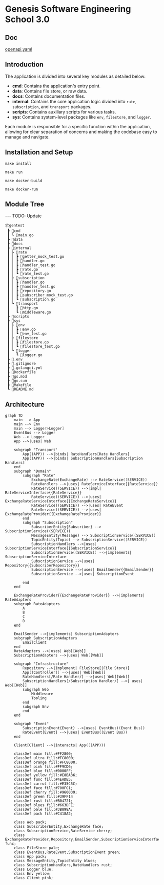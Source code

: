 # Genesis Software Engineering School 3.0

## Doc

[openapi.yaml](doc%2Fopenapi.yaml)

## Introduction

The application is divided into several key modules as detailed below:

- **cmd**: Contains the application's entry point.
- **data**: Contains file store, or raw data.
- **docs**: Contains documentation files.
- **internal**: Contains the core application logic divided into `rate`, `subscription`, and `transport` packages.
- **scripts**: Contains auxiliary scripts for various tasks.
- **sys**: Contains system-level packages like `env`, `filestore`, and `logger`.

Each module is responsible for a specific function within the application, allowing for clear separation of concerns and
making the codebase easy to manage and navigate.

## Installation and Setup

```shell
make install
```

```shell
make run
```

```shell
make docker-build
 ``` 

```shell
make docker-run
 ```  

## Module Tree
--- TODO: Update
```
📦gentest
 ┣ 📂cmd
 ┃ ┗ 📜main.go
 ┣ 📂data
 ┣ 📂docs
 ┣ 📂internal
 ┃ ┣ 📂rate
 ┃ ┃ ┣ 📜getter_mock_test.go
 ┃ ┃ ┣ 📜handler.go
 ┃ ┃ ┣ 📜handler_test.go
 ┃ ┃ ┣ 📜rate.go
 ┃ ┃ ┗ 📜rate_test.go
 ┃ ┣ 📂subscription
 ┃ ┃ ┣ 📜handler.go
 ┃ ┃ ┣ 📜handler_test.go
 ┃ ┃ ┣ 📜repository.go
 ┃ ┃ ┣ 📜subscriber_mock_test.go
 ┃ ┃ ┗ 📜subscription.go
 ┃ ┗ 📂transport
 ┃   ┣ 📜http.go
 ┃   ┗ 📜middleware.go
 ┣ 📂scripts
 ┣ 📂sys
 ┃ ┣ 📂env
 ┃ ┃ ┣ 📜env.go
 ┃ ┃ ┗ 📜env_test.go
 ┃ ┣ 📂filestore
 ┃ ┃ ┣ 📜filestore.go
 ┃ ┃ ┗ 📜filestore_test.go
 ┃ ┗ 📂logger
 ┃   ┗ 📜logger.go
 ┣ 📜.env
 ┣ 📜.gitignore
 ┣ 📜.golangci.yml
 ┣ 📜Dockerfile
 ┣ 📜go.mod
 ┣ 📜go.sum
 ┣ 📜Makefile
 ┗ 📜README.md
```

## Architecture

```mermaid
graph TD
    main --> App
    main --> Env
    main --> Logger>Logger]
    EventBus --> Logger
    Web --> Logger
    App -->|uses| Web

    subgraph "Transport"
        App((APP)) -->|binds| RateHandlers[Rate Handlers]
        App((APP)) -->|binds| SubscriptionHandlers[Subscription Handlers]
    end
    subgraph "Domain"
        subgraph "Rate"
            ExchangeRate(ExchangeRate) --> RateService((SERVICE))
            RateHandlers -->|uses| RateServiceInterface{{RateService}}
            RateService((SERVICE)) -->|impl| RateServiceInterface{{RateService}}
            RateService((SERVICE)) -->|uses| ExchangeRateServiceInterface{{ExchangeRateService}}
            RateService((SERVICE)) -->|uses| RateEvent
            RateService((SERVICE)) -->|uses| ExchangeRateProvider{{ExchangeRateProvider}}
        end
        subgraph "Subscription"
            SubscriberEntity{Subscriber} --> SubscriptionService((SERVICE))
            MessageEntity(Message) --> SubscriptionService((SERVICE))
            TopicEntity(Topic) --> SubscriptionService((SERVICE))
            SubscriptionHandlers -->|uses| SubscriptionServiceInterface{{SubscriptionService}}
            SubscriptionService((SERVICE)) -->|implements| SubscriptionServiceInterface
            SubscriptionService -->|uses| Repository{{SubscriberRepository}}
            SubscriptionService -->|uses| EmailSender{{EmailSender}}
            SubscriptionService -->|uses| SubscriptionEvent

        end
    end

    ExchangeRateProvider{{ExchangeRateProvider}} -->|implements| RateAdapters
    subgraph RateAdapters
        A
        B
        C
        D
    end

    EmailSender -->|implements| SubscriptionAdapters
    subgraph SubscriptionAdapters
        EmailClient
    end
    RateAdapters -->|uses| Web[[Web]]
    SubscriptionAdapters -->|uses| Web[[Web]]

    subgraph "Infrastructure"
        Repository -->|Implement| FileStore[(File Store)]
        App((Controller)) -->|uses| Web[[Web]]
        RateHandlers[/Rate Handler/] -->|uses| Web[[Web]]
        SubscriptionHandlers[/Subscription Handler/] -->| uses| Web[[Web]]
        subgraph Web
            Middleware
            Tooling
        end
        subgraph Env
        end
    end

    subgraph "Event"
        SubscriptionEvent{Event} -->|uses| EventBus((Event Bus))
        RateEvent{Event} -->|uses| EventBus((Event Bus))
    end

    Client[Client] -->|interacts| App(((APP)))

    classDef main fill:#FF2800;
    classDef ultra fill:#FC8000;
    classDef orange fill:#FC8000;
    classDef pink fill:#FF9CD6;
    classDef blue fill:#0000FF;
    classDef yellow fill:#E8BA36;
    classDef func fill:#4EADE5;
    classDef carrot fill:#E35C5C;
    classDef face fill:#700FC1;
    classDef cherry fill:#960039;
    classDef green fill:#39FF14 
    classDef rust fill:#B04721; 
    classDef blues fill:#663DFE; 
    classDef pale fill:#3B898A; 
    classDef pack fill:#C418A2; 
    
    class Web pack;
    class SubscriberEntity,ExchangeRate face;
    class SubscriptionService,RateService cherry;
    class ExchangeRateProvider,Repository,EmailSender,SubscriptionServiceInterface,RateServiceInterface,RateServiceInterface,ExchangeRateServiceInterface func;
    class FileStore pale;
    class EventBus,RateEvent,SubscriptionEvent green;
    class App pack;
    class MessageEntity,TopicEntity blues;
    class SubscriptionHandlers,RateHandlers rust;
    class Logger blue;
    class Env yellow;
    class Client pink; 
   
```